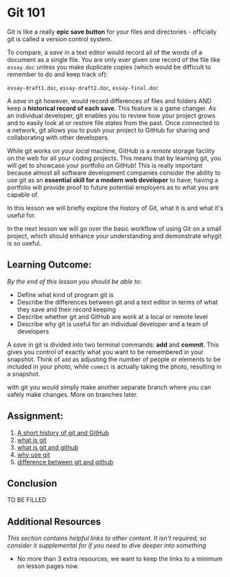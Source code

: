 # Git 101
Git is like a really **epic save button** for your files and directories - officially git is called a version control system. <!--took out "distributed" as not a core part of understanding it for someone never exposed to VCS -->

To compare, a *save* in a text editor would record all of the words of a document as a single file. You are only ever given one record of the file like `essay.doc` unless you make duplicate copies (which would be difficult to remember to do and keep track of):

`essay-draft1.doc`, `essay-draft2.doc`, `essay-final.doc`

A *save* in git however, would record differences of files and folders AND keep a **historical record of each save**. This feature is a game changer. As an individual developer, git enables you to review how your project grows and to easily look at or restore file states from the past. Once connected to a network, git allows you to push your project to GitHub for sharing and collaborating with other developers.

While git works on your *local* machine, GitHub is a *remote* storage facility on the web for all your coding projects. This means that by learning git, you will get to showcase your portfolio on GitHub! This is really important because almost all software development companies consider the ability to use git as an **essential skill for a modern web developer** to have; having a portfolio will provide proof to future potential employers as to what you are capable of.

In this lesson we will briefly explore the history of Git, what it is and what it's useful for.

In the next lesson we will go over the basic workflow of using Git on a small project, which should enhance your understanding and demonstrate whygit is so useful. 


## Learning Outcome:
*By the end of this lesson you should be able to:*
* Define what kind of program git is
* Describe the differences between git and a text editor in terms of what they save and their record keeping
* Describe whether git and GitHub are work at a local or remote level
* Describe why git is useful for an individual developer and a team of developers


<!-- Things to move to the next lesson -->
A *save* in git is divided into two terminal commands: **add** and **commit**. This gives you control of exactly what you want to be remembered in your snapshot. Think of `add` as adjusting the number of people or elements to be included in your photo, while `commit` is actually taking the photo, resulting in a snapshot.

with git you would simply make another separate branch where you can safely make changes. More on branches later.
<!-- ^^^Things to move to git basics lesson^^^ -->


## Assignment:

1. [A short history of git and GitHub](https://www.youtube.com/watch?v=1h9_cB9mPT8)
2. [what is git](https://www.youtube.com/watch?v=8oRjP8yj2Wo)
3. [what is git and github](https://www.youtube.com/watch?v=uUuTYDg9XoI)
4. [why use git](https://www.git-tower.com/learn/git/ebook/en/command-line/basics/why-use-version-control)
5. [difference between git and github](https://www.youtube.com/watch?v=xKVlZ3wFVKA)


## Conclusion
TO BE FILLED
<!--The purpose of this lesson is to represent a high level overview of git - if it did then we don't need to mention the lesson was a high level overview; if it wasn't, then we need to rethink the lesson -->

## Additional Resources

*This section contains helpful links to other content. It isn't required, so consider it supplemental for if you need to dive deeper into something*

* No more than 3 extra resources, we want to keep the links to a minimum on lesson pages now.
